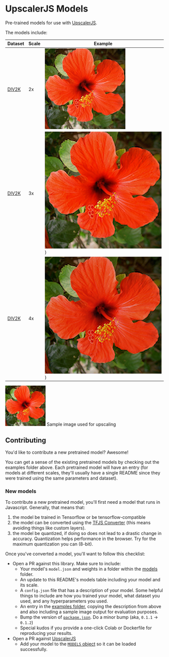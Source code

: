 # UpscalerJS Models

Pre-trained models for use with [UpscalerJS](https://github.com/thekevinscott/UpscalerJS).

The models include:

| Dataset | Scale | Example |
| --- | --- | --- |
| [DIV2K](https://data.vision.ee.ethz.ch/cvl/DIV2K/) | 2x | ![2x](https://raw.githubusercontent.com/thekevinscott/UpscalerJS-models/master/examples/div2k/assets/2x.png) |
| [DIV2K](https://data.vision.ee.ethz.ch/cvl/DIV2K/) | 3x | ![3x](https://raw.githubusercontent.com/thekevinscott/UpscalerJS-models/master/examples/div2k/assets/3x.png)) |
| [DIV2K](https://data.vision.ee.ethz.ch/cvl/DIV2K/) | 4x | ![4x](https://raw.githubusercontent.com/thekevinscott/UpscalerJS-models/master/examples/div2k/assets/4x.png)) |

![Sample image](https://raw.githubusercontent.com/thekevinscott/UpscalerJS-models/master/assets/flower.png)
Sample image used for upscaling

## Contributing

You'd like to contribute a new pretrained model? Awesome!

You can get a sense of the existing pretrained models by checking out the examples folder above. Each pretrained model will have an entry (for models at different scales, they'll usually have a single README since they were trained using the same parameters and dataset).

### New models

To contribute a new pretrained model, you'll first need a model that runs in Javascript. Generally, that means that:

1. the model be trained in Tensorflow or be tensorflow-compatible 
2. the model can be converted using the [TFJS Converter](https://www.npmjs.com/package/@tensorflow/tfjs-converter) (this means avoiding things like custom layers).
3. the model be quantized, if doing so does not lead to a drastic change in accuracy. Quantization helps performance in the browser. Try for the maximum quantization you can (8-bit).

Once you've converted a model, you'll want to follow this checklist:

* Open a PR against this library. Make sure to include:
  * Your model's `model.json` and weights in a folder within the [models](https://github.com/thekevinscott/UpscalerJS-models/tree/master/models) folder.
  * An update to this README's models table including your model and its scale.
  * A `config.json` file that has a description of your model. Some helpful things to include are how you trained your model, what dataset you used, and any hyperparameters you used.
  * An entry in the [examples folder](https://github.com/thekevinscott/UpscalerJS-models/tree/master/examples/), copying the description from above and also including a sample image output for evaluation purposes.
  * Bump the version of [`package.json`](https://github.com/thekevinscott/UpscalerJS-models/blob/master/package.json). Do a minor bump (aka, `0.1.1` -> `0.1.2`)
  * Special kudos if you provide a one-click Colab or Dockerfile for reproducing your results.
* Open a PR against [UpscalerJS](https://github.com/thekevinscott/UpscalerJS)
  * Add your model to the [`MODELS` object](https://github.com/thekevinscott/UpscalerJS/blob/master/src/models.ts) so it can be loaded successfully.
